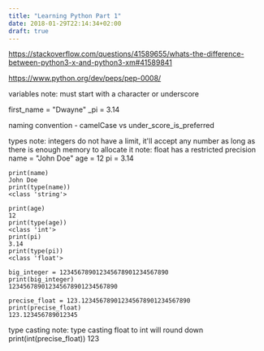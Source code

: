 ```yaml
---
title: "Learning Python Part 1"
date: 2018-01-29T22:14:34+02:00
draft: true
---
```


https://stackoverflow.com/questions/41589655/whats-the-difference-between-python3-x-and-python3-xm#41589841

https://www.python.org/dev/peps/pep-0008/

variables
note: must start with a character or underscore

first_name = "Dwayne"
_pi = 3.14

naming convention - camelCase vs under_score_is_preferred

types
note: integers do not have a limit, it'll accept any number as long as there is enough memory to allocate it
note: float has a restricted precision
    name = "John Doe"
    age = 12
    pi = 3.14

    print(name)
    John Doe
    print(type(name))
    <class 'string'>

    print(age)
    12
    print(type(age))
    <class 'int'>
    print(pi)
    3.14
    print(type(pi))
    <class 'float'>

    big_integer = 123456789012345678901234567890
    print(big_integer)
    123456789012345678901234567890

    precise_float = 123.123456789012345678901234567890
    print(precise_float)
    123.123456789012345

type casting
note: type casting float to int will round down
    print(int(precise_float))
    123
